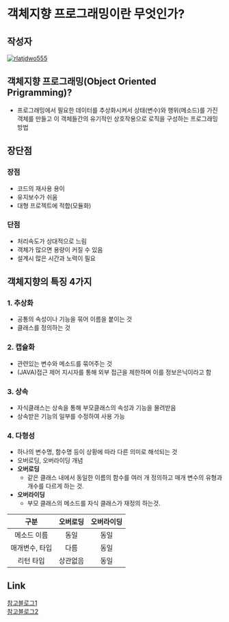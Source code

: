 # **객체지향 프로그래밍이란 무엇인가?**

## 작성자
[![rlatjdwo555](https://avatars0.githubusercontent.com/u/28692938?s=100&v=4)](https://github.com/rlatjdwo555)


## 객체지향 프로그래밍(Object Oriented Prigramming)?
- 프로그래밍에서 필요한 데이터를 추상화시켜서 상태(변수)와 행위(메소드)를 가진 객체를 만들고 이 객체들간의 유기적인 상호작용으로 로직을 구성하는 프로그래밍 방법


## 장단점
### 장점
- 코드의 재사용 용이
- 유지보수가 쉬움
- 대형 프로젝트에 적합(모듈화)

### 단점
- 처리속도가 상대적으로 느림
- 객체가 많으면 용량이 커질 수 있음
- 설계시 많은 시간과 노력이 필요


## 객체지향의 특징 4가지
### 1. 추상화
- 공통의 속성이나 기능을 묶어 이름을 붙이는 것
- 클래스를 정의하는 것

### 2. 캡슐화
- 관련있는 변수와 메소드를 묶어주는 것
- (JAVA)접근 제어 지시자를 통해 외부 접근을 제한하며 이를 정보은닉이라고 함

### 3. 상속
- 자식클래스는 상속을 통해 부모클래스의 속성과 기능을 물려받음 
- 상속받은 기능의 일부를 수정하여 사용 가능

### 4. 다형성
- 하나의 변수명, 함수명 등이 상황에 따라 다른 의미로 해석되는 것
- 오버로딩, 오버라이딩 개념
- **오버로딩** 
    - 같은 클래스 내에서 동일한 이름의 함수를 여러 개 정의하고 매개 변수의 유형과 개수를 다르게 하는 것.
- **오버라이딩**
    - 부모 클래스의 메소드를 자식 클래스가 재정의 하는것.


|구분|오버로딩|오버라이딩
|:---:|:---:|:---:|
|메소드 이름|동일|동일|
|매개변수, 타입|다름|동일|
|리턴 타입|상관없음|동일|


## Link
[참고블로그1](https://jeong-pro.tistory.com/95)  
[참고블로그2](https://gangnam-americano.tistory.com/15)

